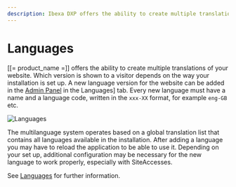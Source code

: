 ```yaml
---
description: Ibexa DXP offers the ability to create multiple translations of your website.
---
```


# Languages

[[= product_name =]] offers the ability to create multiple translations of your website.
Which version is shown to a visitor depends on the way your installation is set up.
A new language version for the website can be added in the [Admin Panel](admin_panel.md) in the Languages] tab.
Every new language must have a name and a language code, written in the `xxx-XX` format, for example `eng-GB` etc.

![Languages](admin_panel_languages.png "Languages")

The multilanguage system operates based on a global translation list that contains all languages available in the installation.
After adding a language you may have to reload the application to be able to use it.
Depending on your set up, additional configuration may be necessary for the new language to work properly, especially with SiteAccesses.

See [Languages](languages.md) for further information.
